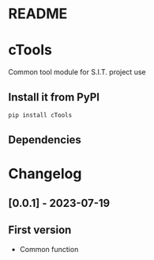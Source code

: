 README
===========================

# cTools

Common tool module for S.I.T. project use

## Install it from PyPI


```bash
pip install cTools
```

## Dependencies


# Changelog

## [0.0.1] - 2023-07-19

First version
---
- Common function
